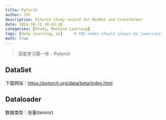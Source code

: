 ```yaml
---
title: Pytorch
author: JYC
description: Pytorch study record for ResNet and transformer 
date: 2024-10-13 18:43:30 
categories: [Study, Machine Learning]
tags: [deep learning, ai]     # TAG names should always be lowercase
math: true
--- 
```


> 深度学习第一步 - Pytorch

## DataSet

下载网站：https://pytorch.org/data/beta/index.html

## Dataloader

数据类型：张量(tensor)